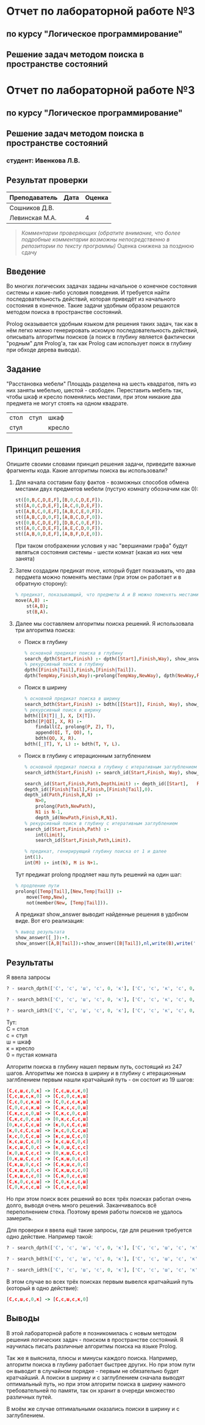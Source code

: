 # Отчет по лабораторной работе №3
## по курсу "Логическое программирование"

## Решение задач методом поиска в пространстве состояний

# Отчет по лабораторной работе №3
## по курсу "Логическое программирование"

## Решение задач методом поиска в пространстве состояний

### студент: Ивенкова Л.В.

## Результат проверки

| Преподаватель     | Дата         |  Оценка       |
|-------------------|--------------|---------------|
| Сошников Д.В. |              |               |
| Левинская М.А.|              |       4       |

> *Комментарии проверяющих (обратите внимание, что более подробные комментарии возможны непосредственно в репозитории по тексту программы)*
> Оценка снижена за позднюю сдачу

## Введение

Во многих логических задачах заданы начальное о конечное состояния системы и какие-либо условия поведения. И требуется найти последовательность действий, которая приведёт из начального состояния в конечное. Такие задачи удобным образом решаются методом поиска в пространстве состояний.

Prolog оказывается удобным языком для решения таких задач, так как в нём легко можно генерировать искомую последовательность действий, описывать алгоритмы поисков (а поиск в глубину является фактически "родным" для Prolog'а, так как Prolog сам использует поиск в глубину при обходе дерева вывода).

## Задание

"Расстановка мебели"
Площадь разделена на шесть квадратов, пять из них заняты мебелью, шестой - свободен. Переставить мебель так, чтобы шкаф и кресло поменялись местами, при этом никакие два предмета не могут стоять на одном квадрате.

| | | |
|-|-|-|
| стол | стул | шкаф |
| стул |      | кресло |

## Принцип решения

Опишите своими словами принцип решения задачи, приведите важные фрагменты кода. Какие алгоритмы поиска вы использовали?

1. Для начала составим базу фактов - возможных способов обмена местами двух предметов мебели (пустую комнату обозначим как 0):

   ```prolog
   st([0,B,C,D,E,F],[B,0,C,D,E,F]).
   st([A,0,C,D,E,F],[A,C,0,D,E,F]).
   st([A,B,C,0,E,F],[A,B,C,E,0,F]).
   st([A,B,C,D,0,F],[A,B,C,D,F,0]).
   st([0,B,C,D,E,F],[D,B,C,0,E,F]).
   st([A,0,C,D,E,F],[A,E,C,D,0,F]).
   st([A,B,0,D,E,F],[A,B,F,D,E,0]).
   ```

   При таком отображении условия у нас "вершинами графа" будут являться состояния системы - шести комнат (какая из них чем занята)

2. Затем создадим предикат move, который будет показывать, что два пердмета можно поменять местами (при этом он работает и в обратную сторону):

   ```prolog
   % предикат, показывающий, что предметы A и B можно поменять местами
   move(A,B) :- 
       st(A,B);
       st(B,A).
   ```

3. Далее мы составляем алгоритмы поиска решений. Я использовала три алгоритма поиска:

   - Поиск в глубину

      ```prolog
      % основной предикат поиска в глубину
      search_dpth(Start,Finish) :- dpth([Start],Finish,Way), show_answer(Way).
      % рекурсивный поиск в глубину
      dpth([Finish|Tail],Finish,[Finish|Tail]).
      dpth(TempWay,Finish,Way):-prolong(TempWay,NewWay), dpth(NewWay,Finish,Way).
      ```

   - Поиск в ширину
   
      ```prolog
      % основной предикат поиска в ширину
      search_bdth(Start,Finish) :- bdth([[Start]], Finish, Way), show_answer(Way).
      % рекурсивный поиск в ширину
      bdth([[X|T]|_], X, [X|T]).
      bdth([P|QI], X, R) :- 
          findall(Z, prolong(P, Z), T),
          append(QI, T, QO), !,
          bdth(QO, X, R).
      bdth([_|T], Y, L) :- bdth(T, Y, L).
      ```
   - Поиск в глубину с итерационным заглублением

      ```prolog
      % основной предикат поиска в глубину с итеративным заглублением
      search_idth(Start,Finish) :- search_id(Start,Finish, Way), show_answer(Way).

      search_id(Start,Finish,Path,DepthLimit) :- depth_id([Start],   Finish,Path,DepthLimit).
      depth_id([Finish|Tail],Finish,[Finish|Tail],0).
      depth_id(Path,Finish,R,N) :- 
          N>0,
          prolong(Path,NewPath),
          N1 is N-1,
          depth_id(NewPath,Finish,R,N1).
      % рекурсивный поиск в глубину с итеративным заглублением
      search_id(Start,Finish,Path) :- 
          int(Limit),
          search_id(Start,Finish,Path,Limit).

      % предикат, генирирующий глубину поиска от 1 и далее
      int(1).
      int(M) :- int(N), M is N+1.
      ```

   Тут предикат prolong продляет наш путь решений на один шаг:

   ```prolog
   % продление пути
   prolong([Temp|Tail],[New,Temp|Tail]) :-
       move(Temp,New),
       not(member(New, [Temp|Tail])).
   ```

   А предикат show_answer выводит найденные решения в удобном виде. Вот его реализация:

   ```prolog
   % вывод результата
   show_answer([_]):-!.
   show_answer([A,B|Tail]):-show_answer([B|Tail]),nl,write(B),write(' -> '),write(A).
   ```

## Результаты

Я ввела запросы

```prolog
? - search_dpth(['С', 'с', 'ш', 'с', 0, 'к'], ['С', 'с', 'к', 'с', 0, 'ш']).

? - search_bdth(['С', 'с', 'ш', 'с', 0, 'к'], ['С', 'с', 'к', 'с', 0, 'ш']).

? - search_idth(['С', 'с', 'ш', 'с', 0, 'к'], ['С', 'с', 'к', 'с', 0, 'ш']).
``` 

Тут:  
С = стол  
с = стул  
ш = шкаф  
к = кресло   
0 = пустая комната  

Алгоритм поиска в глубину нашел первым путь, состоящий из 247 шагов. Алгоритмы же поиска в ширину и в глубину с итерационным заглблением первым нашли кратчайший путь - он состоит из 19 шагов:

```prolog
[С,с,ш,с,0,к] -> [С,с,ш,с,к,0]
[С,с,ш,с,к,0] -> [С,с,0,с,к,ш]
[С,с,0,с,к,ш] -> [С,0,с,с,к,ш]
[С,0,с,с,к,ш] -> [С,к,с,с,0,ш]
[С,к,с,с,0,ш] -> [С,к,с,0,с,ш]
[С,к,с,0,с,ш] -> [0,к,с,С,с,ш]
[0,к,с,С,с,ш] -> [к,0,с,С,с,ш]
[к,0,с,С,с,ш] -> [к,с,0,С,с,ш]
[к,с,0,С,с,ш] -> [к,с,ш,С,с,0]
[к,с,ш,С,с,0] -> [к,с,ш,С,0,с]
[к,с,ш,С,0,с] -> [к,0,ш,С,с,с]
[к,0,ш,С,с,с] -> [0,к,ш,С,с,с]
[0,к,ш,С,с,с] -> [С,к,ш,0,с,с]
[С,к,ш,0,с,с] -> [С,к,ш,с,0,с]
[С,к,ш,с,0,с] -> [С,к,ш,с,с,0]
[С,к,ш,с,с,0] -> [С,к,0,с,с,ш]
[С,к,0,с,с,ш] -> [С,0,к,с,с,ш]
[С,0,к,с,с,ш] -> [С,с,к,с,0,ш]
```

Но при этом поиск всех решений во всех трёх поисках работал очень долго, выводя очень много решений. Заканчивалось всё переполнением стека. Поэтому время работы поисков не удалось замерить.

Для проверки я ввела ещё такие запросы, где для решения требуется одно действие. Например такой:

```prolog
? - search_dpth(['С', 'с', 'ш', 'с', 0, 'к'], ['С', 'с', 'ш', 'с', 'к', 0]).

? - search_bdth(['С', 'с', 'ш', 'с', 0, 'к'], ['С', 'с', 'ш', 'с', 'к', 0]).

? - search_idth(['С', 'с', 'ш', 'с', 0, 'к'], ['С', 'с', 'ш', 'с', 'к', 0]).
``` 

В этом случае во всех трёх поисках первым вывелся кратчайший путь (который в одно действие):

```prolog
[С,с,ш,с,0,к] -> [С,с,ш,с,к,0]
``` 


## Выводы

В этой лабораторной работе я позникомилась с новым методом решения логических задач - поиском в пространстве состояний. Я научилась писать различные алгоритмы поиска на языке Prolog.

Так же я выяснила, плюсы и минусы каждого поиска. Например, алгоритм поиска в глубину работает быстрее других. Но при этом пути он выводит в случайном порядке - первым не обязательно будет кратчайший. А поиски в ширину и с заглублением сначала выводят оптимальный путь, но при этом алгоритм поиска в ширину намного требовательней по памяти, так он хранит в очереди множество различных путей. 

В моём же случае оптимальными оказались поиски в ширину и с заглублением.





